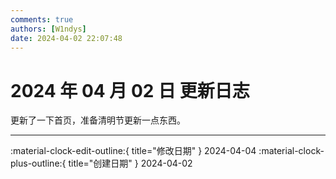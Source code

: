 ```yaml
---
comments: true
authors: [W1ndys]
date: 2024-04-02 22:07:48
---
```


# 2024 年 04 月 02 日 更新日志

更新了一下首页，准备清明节更新一点东西。

<!-- more -->

---

:material-clock-edit-outline:{ title="修改日期" } 2024-04-04
:material-clock-plus-outline:{ title="创建日期" } 2024-04-02
